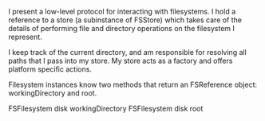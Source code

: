 I present a low-level protocol for interacting with filesystems. I hold a reference to
a store (a subinstance of FSStore) which takes care of the details of performing 
file and directory operations on the filesystem I represent. 

I keep track of the current directory, and am responsible for resolving all paths that
I pass into my store. My store acts as a factory and offers platform specific actions.


Filesystem instances know two methods that return an FSReference object: workingDirectory and root.

FSFilesystem disk workingDirectory
FSFilesystem disk root

